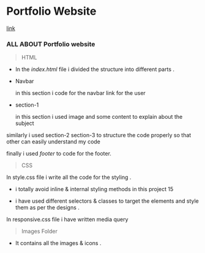 # Portfolio Website

[link](https://deeptiportfolio-websites.netlify.app/)

### ALL ABOUT Portfolio website

>HTML

- In the *index.html* file i divided the structure into different parts .

- Navbar
 
  in this section i code for the navbar link for the user

- section-1
  
  in this section i used image and some content to explain about the subject

similarly i used section-2 section-3 to structure the code properly so that other can easily understand my code

finally i used  *footer* to code for the footer.

> CSS

In style.css file i write all the code for the styling . 

- i totally avoid inline & internal styling methods in this project 15 

- i have used different selectors & classes to target the elements and style them as per the designs .

In responsive.css file i have written media query

> Images Folder

- It contains all the images & icons .
